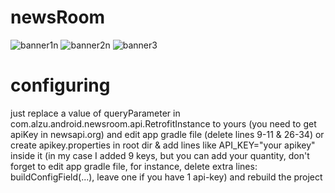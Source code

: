 # newsRoom


![banner1n](https://user-images.githubusercontent.com/66402794/160296647-1746aae7-f028-4bc6-8dad-ff7c9d1a4bfa.png)
![banner2n](https://user-images.githubusercontent.com/66402794/160296674-05a4ffd6-1874-459e-96cf-1fdcbdccf69c.png)
![banner3](https://user-images.githubusercontent.com/66402794/160296700-89a362b9-a222-4bdd-b3b5-6781fc3199d8.png)

# configuring
just replace a value of queryParameter in com.alzu.android.newsroom.api.RetrofitInstance to yours (you need to get apiKey in newsapi.org)
and edit app gradle file (delete lines 9-11 & 26-34) or create apikey.properties in root dir & add lines like API_KEY="your apikey" inside it
(in my case I added 9 keys, but you can add your quantity, don't forget to edit app gradle file, for instance, delete extra lines: buildConfigField(...),
leave one if you have 1 api-key) and rebuild the project
